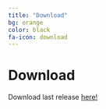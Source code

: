 ```yaml
---
title: "Download"
bg: orange
color: black
fa-icon: download
---
```


# Download

Download last release [here!](https://github.com/bbougot/TVShow/releases/download/1.0.0/TVShowInstaller.exe)


